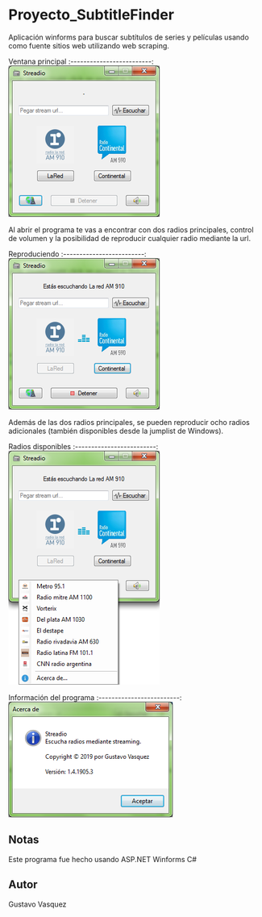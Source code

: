 # Proyecto_SubtitleFinder
Aplicación winforms para buscar subtítulos de series y películas usando como fuente sitios web utilizando web scraping.

Ventana principal
:-------------------------:
![Streadio-MainWindow](RadioStationApp/Resources/previews/streadio_1.png)

Al abrir el programa te vas a encontrar con dos radios principales, control de volumen y la posibilidad de reproducir cualquier radio mediante la url.

Reproduciendo
:-------------------------:
![Streadio-Playing](RadioStationApp/Resources/previews/streadio_2.png)

Además de las dos radios principales, se pueden reproducir ocho radios adicionales (también disponibles desde la jumplist de Windows).

Radios disponibles
:-------------------------:
![Streadio-Radios](RadioStationApp/Resources/previews/streadio_3.png)

Información del programa
:-------------------------:
![Streadio-About](RadioStationApp/Resources/previews/streadio_4.png)


## Notas
Este programa fue hecho usando ASP.NET Winforms C#

## Autor
Gustavo Vasquez
